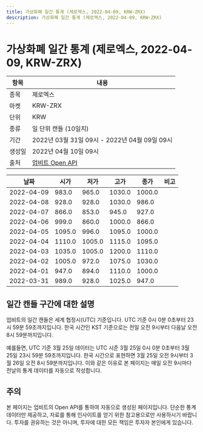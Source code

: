 ```yaml
---
title: 가상화폐 일간 통계 (제로엑스, 2022-04-09, KRW-ZRX)
description: 가상화폐 일간 통계 (제로엑스, 2022-04-09, KRW-ZRX)
---
```



가상화폐 일간 통계 (제로엑스, 2022-04-09, KRW-ZRX)
===

|항목|내용|
|--|--|
|종목|제로엑스|
|마켓|KRW-ZRX|
|단위|KRW|
|종류|일 단위 캔들 (10일치)|
|기간|2022년 03월 31일 09시 - 2022년 04월 09일 09시|
|생성일|2022년 04월 10일 09시|
|출처|[업비트 Open API](https://docs.upbit.com)|


|날짜|시가|저가|고가|종가|비고|
|--|--|--|--|--|--|
|2022-04-09|983.0|965.0|1030.0|1000.0|    |
|2022-04-08|928.0|928.0|1030.0|986.0|    |
|2022-04-07|866.0|853.0|945.0|927.0|    |
|2022-04-06|999.0|860.0|1000.0|866.0|    |
|2022-04-05|1095.0|996.0|1095.0|1000.0|    |
|2022-04-04|1110.0|1005.0|1115.0|1095.0|    |
|2022-04-03|1035.0|1005.0|1200.0|1110.0|    |
|2022-04-02|1005.0|972.0|1075.0|1030.0|    |
|2022-04-01|947.0|894.0|1110.0|1000.0|    |
|2022-03-31|989.0|928.0|1025.0|947.0|    |


일간 캔들 구간에 대한 설명
---


업비트의 일간 캔들은 세계 협정시(UTC) 기준입니다. 
UTC 기준 0시 0분 0초부터 23시 59분 59초까지입니다. 
한국 시간인 KST 기준으로는 전일 오전 9시부터 다음날 오전 8시 59분까지입니다. 


예를들면, UTC 기준 3월 25일 데이터는 UTC 시준 3월 25일 0시 0분 0초부터 3월 25일 23시 59분 59초까지입니다. 
한국 시간으로 표현하면 3월 25일 오전 9시부터 3월 26일 오전 8시 59분까지입니다. 
이와 같은 이유로 본 페이지는 매일 오전 9시마다 전날의 통계 데이터를 자동으로 작성합니다. 


주의
---


본 페이지는 업비트의 Open API를 통하여 자동으로 생성된 페이지입니다. 
단순한 통계 데이터만 제공하고, 자료를 통해 인사이트를 얻기 위한 참고용으로만 사용하시기 바랍니다. 
투자를 권유하는 것은 아니며, 투자에 대한 모든 책임은 투자자 본인에게 있습니다. 
